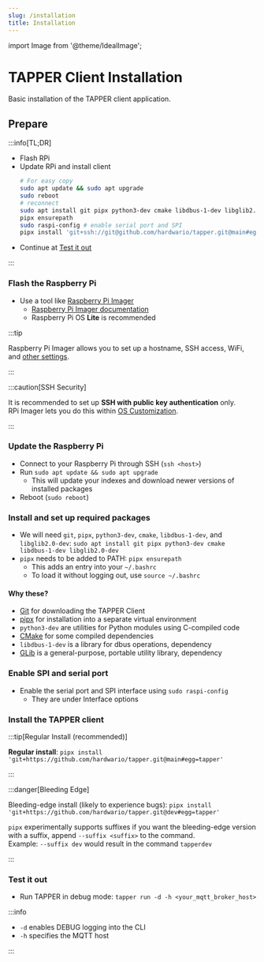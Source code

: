 ```yaml
---
slug: /installation
title: Installation
---
```


import Image from '@theme/IdealImage';

# TAPPER Client Installation

Basic installation of the TAPPER client application.

## Prepare

:::info[TL;DR]

- Flash RPi
- Update RPi and install client
  ```bash
  # For easy copy
  sudo apt update && sudo apt upgrade
  sudo reboot
  # reconnect
  sudo apt install git pipx python3-dev cmake libdbus-1-dev libglib2.0-dev
  pipx ensurepath
  sudo raspi-config # enable serial port and SPI
  pipx install 'git+ssh://git@github.com/hardwario/tapper.git@main#egg=tapper' # stable
  ```
- Continue at [Test it out](#test-it-out)

:::

### Flash the Raspberry Pi

- Use a tool like [Raspberry Pi Imager](https://github.com/raspberrypi/rpi-imager)
  - [Raspberry Pi Imager documentation](https://www.raspberrypi.com/documentation/computers/getting-started.html#raspberry-pi-imager)
  - Raspberry Pi OS **Lite** is recommended

:::tip

Raspberry Pi Imager allows you to set up a hostname, SSH access, WiFi, and [other settings](https://www.raspberrypi.com/documentation/computers/getting-started.html#advanced-options).

:::

:::caution[SSH Security]

It is recommended to set up **SSH with public key authentication** only.  
RPi Imager lets you do this within [OS Customization](https://www.raspberrypi.com/documentation/computers/getting-started.html#advanced-options).

:::

### Update the Raspberry Pi

- Connect to your Raspberry Pi through SSH (`ssh <host>`)
- Run `sudo apt update && sudo apt upgrade`
  - This will update your indexes and download newer versions of installed packages
- Reboot (`sudo reboot`)

### Install and set up required packages

- We will need `git`, `pipx`, `python3-dev`, `cmake`, `libdbus-1-dev`, and `libglib2.0-dev`: `sudo apt install git pipx python3-dev cmake libdbus-1-dev libglib2.0-dev`
- `pipx` needs to be added to PATH: `pipx ensurepath`
  - This adds an entry into your `~/.bashrc`
  - To load it without logging out, use `source ~/.bashrc`

#### Why these?

- [Git](https://en.wikipedia.org/wiki/Git) for downloading the TAPPER Client
- [pipx](https://pipx.pypa.io/stable/) for installation into a separate virtual environment
- `python3-dev` are utilities for Python modules using C-compiled code
- [CMake](https://cmake.org/) for some compiled dependencies
- `libdbus-1-dev` is a library for dbus operations, dependency
- [GLib](https://docs.gtk.org/glib/) is a general-purpose, portable utility library, dependency

### Enable SPI and serial port

- Enable the serial port and SPI interface using `sudo raspi-config`
  - They are under Interface options

### Install the TAPPER client

:::tip[Regular Install (recommended)]

**Regular install**: `pipx install 'git+https://github.com/hardwario/tapper.git@main#egg=tapper'`

:::

:::danger[Bleeding Edge]

Bleeding-edge install (likely to experience bugs): `pipx install 'git+https://github.com/hardwario/tapper.git@dev#egg=tapper'`

`pipx` experimentally supports suffixes if you want the bleeding-edge version with a suffix, append `--suffix <suffix>` to the command.  
Example: `--suffix dev` would result in the command `tapperdev`

:::

### Test it out

- Run TAPPER in debug mode: `tapper run -d -h <your_mqtt_broker_host>`

:::info

- `-d` enables DEBUG logging into the CLI
- `-h` specifies the MQTT host

:::
